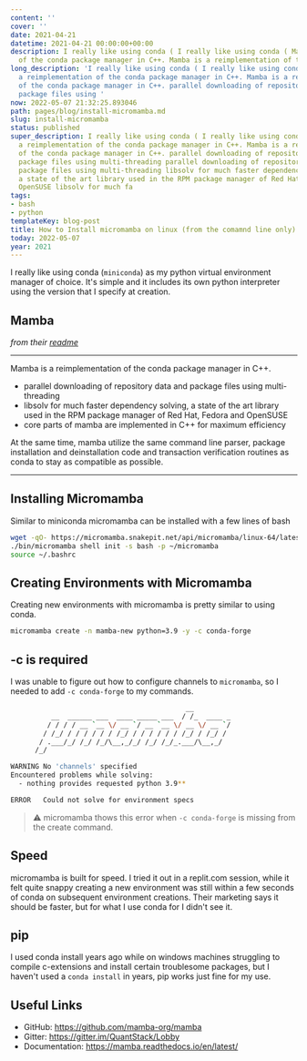 ```yaml
---
content: ''
cover: ''
date: 2021-04-21
datetime: 2021-04-21 00:00:00+00:00
description: I really like using conda ( I really like using conda ( Mamba is a reimplementation
  of the conda package manager in C++. Mamba is a reimplementation of the cond
long_description: 'I really like using conda ( I really like using conda ( Mamba is
  a reimplementation of the conda package manager in C++. Mamba is a reimplementation
  of the conda package manager in C++. parallel downloading of repository data and
  package files using '
now: 2022-05-07 21:32:25.893046
path: pages/blog/install-micromamba.md
slug: install-micromamba
status: published
super_description: I really like using conda ( I really like using conda ( Mamba is
  a reimplementation of the conda package manager in C++. Mamba is a reimplementation
  of the conda package manager in C++. parallel downloading of repository data and
  package files using multi-threading parallel downloading of repository data and
  package files using multi-threading libsolv for much faster dependency solving,
  a state of the art library used in the RPM package manager of Red Hat, Fedora and
  OpenSUSE libsolv for much fa
tags:
- bash
- python
templateKey: blog-post
title: How to Install micromamba on linux (from the comamnd line only)
today: 2022-05-07
year: 2021
---
```


I really like using conda (`miniconda`) as my python virtual environment
manager of choice.  It's simple and it includes its own python interpreter
using the version that I specify at creation.

## Mamba

_from their [readme](https://github.com/mamba-org/mamba)_

---

Mamba is a reimplementation of the conda package manager in C++.

* parallel downloading of repository data and package files using multi-threading
* libsolv for much faster dependency solving, a state of the art library used in the RPM package manager of Red Hat, Fedora and OpenSUSE
* core parts of mamba are implemented in C++ for maximum efficiency

At the same time, mamba utilize the same command line parser, package
installation and deinstallation code and transaction verification routines as
conda to stay as compatible as possible.

---


## Installing Micromamba

Similar to miniconda micromamba can be installed with a few lines of bash

``` bash
wget -qO- https://micromamba.snakepit.net/api/micromamba/linux-64/latest | tar -xvj bin/micromamba
./bin/micromamba shell init -s bash -p ~/micromamba
source ~/.bashrc
```

## Creating Environments with Micromamba

Creating new environments with micromamba is pretty similar to using conda.

``` bash
micromamba create -n mamba-new python=3.9 -y -c conda-forge
```

## -c is required

I was unable to figure out how to configure channels to `micromamba`, so I
needed to add `-c conda-forge` to my commands.


``` bash
                                           __
          __  ______ ___  ____ _____ ___  / /_  ____ _
         / / / / __ `__ \/ __ `/ __ `__ \/ __ \/ __ `/
        / /_/ / / / / / / /_/ / / / / / / /_/ / /_/ /
       / .___/_/ /_/ /_/\__,_/_/ /_/ /_/_.___/\__,_/
      /_/

WARNING No 'channels' specified
Encountered problems while solving:
  - nothing provides requested python 3.9**

ERROR   Could not solve for environment specs
```

> ⚠ micromamba thows this error when `-c conda-forge` is missing from the create command.

## Speed

micromamba is built for speed.  I tried it out in a replit.com session, while
it felt quite snappy creating a new environment was still within a few seconds
of conda on subsequent environment creations.  Their marketing says it should
be faster, but for what I use conda for I didn't see it.

## pip

I used conda install years ago while on windows machines struggling to compile
c-extensions and install certain troublesome packages, but I haven't used a
`conda install` in years, pip works just fine for my use.

## Useful Links

* GitHub: https://github.com/mamba-org/mamba
* Gitter: https://gitter.im/QuantStack/Lobby
* Documentation: https://mamba.readthedocs.io/en/latest/